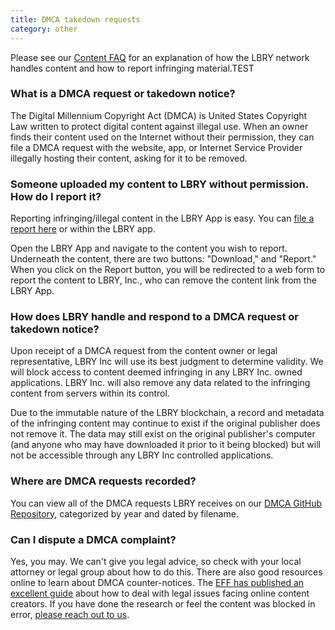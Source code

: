```yaml
---
title: DMCA takedown requests
category: other
---
```

Please see our [Content FAQ](https://lbry.io/faq/content) for an explanation of how the LBRY network handles content and how to report infringing material.TEST

### What is a DMCA request or takedown notice?

The Digital Millennium Copyright Act (DMCA) is United States Copyright Law written to protect digital content against illegal use. When an owner finds their content used on the Internet without their permission, they can file a DMCA request with the website, app, or Internet Service Provider illegally hosting their content, asking for it to be removed.

### Someone uploaded my content to LBRY without permission. How do I report it?

Reporting infringing/illegal content in the LBRY App is easy. You can [file a report here](https://lbry.io/dmca) or within the LBRY app. 

Open the LBRY App and navigate to the content you wish to report. Underneath the content, there are two buttons: "Download," and "Report." When you click on the Report button, you will be redirected to a web form to report the content to LBRY, Inc., who can remove the content link from the LBRY App. 

### How does LBRY handle and respond to a DMCA request or takedown notice?

Upon receipt of a DMCA request from the content owner or legal representative, LBRY Inc will use its best judgment to determine validity. We will block access to content deemed infringing in any LBRY Inc. owned applications. LBRY Inc. will also remove any data related to the infringing content from servers within its control. 

Due to the immutable nature of the LBRY blockchain, a record and metadata of the infringing content may continue to exist if the original publisher does not remove it. The data may still exist on the original publisher's computer (and anyone who may have downloaded it prior to it being blocked) but will not be accessible through any LBRY Inc controlled applications.  

### Where are DMCA requests recorded?

You can view all of the DMCA requests LBRY receives on our [DMCA GitHub Repository](https://github.com/lbryio/dmca), categorized by year and dated by filename. 

### Can I dispute a DMCA complaint?

Yes, you may. We can't give you legal advice, so check with your local attorney or legal group about how to do this. There are also good resources online to learn about DMCA counter-notices. The [EFF has published an excellent guide](https://www.eff.org/issues/intellectual-property/guide-to-youtube-removals) about how to deal with legal issues facing online content creators. If you have done the research or feel the content was blocked in error, [please reach out to us](mailto:help@lbry.io). 

